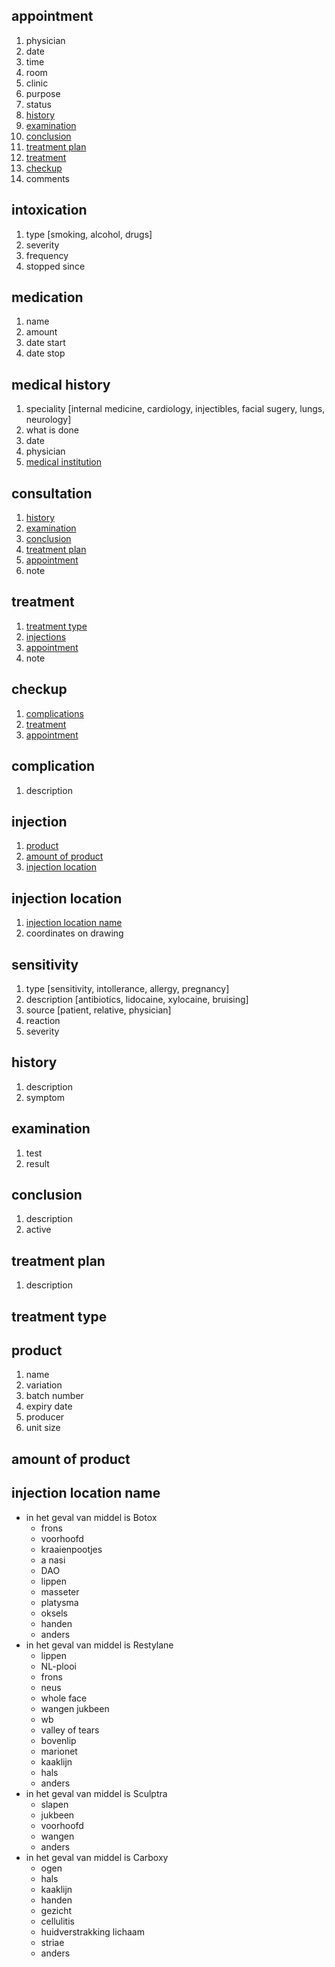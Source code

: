 <a id="appointment"></a>
## appointment
1. physician
2. date
3. time
4. room
5. clinic
6. purpose
7. status
8. [history](#history)
9. [examination](#examination)
10. [conclusion](#conclusion)
11. [treatment plan](#treatment_plan)
12. [treatment](#treatment)
13. [checkup](#checkup)
14. comments


<a id="intoxication"></a>
## intoxication
1. type [smoking, alcohol, drugs]
2. severity
3. frequency
4. stopped since

<a id="medication"></a>
## medication
1. name
2. amount
3. date start
4. date stop

<a id="medical_history"></a>
## medical history
1. speciality [internal medicine, cardiology, injectibles, facial sugery, lungs, neurology]
2. what is done
3. date
4. physician
5. [medical institution](parties#medical_institution)


<a id="consultation"></a> 
## consultation
1. [history](#history)
2. [examination](#examination)
3. [conclusion](#conclusion)
4. [treatment plan](#treatment_plan)
5. [appointment](communications#appointment)
6. note


<a id="treatment"></a>
## treatment
1. [treatment type](#treatment_type)
2. [injections](#injection)
5. [appointment](communications#appointment)
6. note

<a id="checkup"></a>
## checkup
1. [complications](#complication)
2. [treatment](#treatment)
3. [appointment](communications#appointment)

<a id="complication"></a>
## complication
1. description

<a id="injection"></a>
## injection
1. [product](#product)
2. [amount of product](#amount_of_product)
3. [injection location](#injection_location)

<a id="injection_location"></a>
## injection location
1. [injection location name](#injection_location_name)
2. coordinates on drawing


<a id='alert'></a>
## sensitivity
1. type [sensitivity, intollerance, allergy, pregnancy]
2. description [antibiotics, lidocaine, xylocaine, bruising]
3. source [patient, relative, physician]
4. reaction
5. severity

<a id="history"></a>
## history
1. description
2. symptom


<a id="examination"></a>
## examination
1. test
2. result


<a id="conclusion"></a>
## conclusion
1. description
2. active


<a id="treatment_plan"></a>
## treatment plan
1. description

<a id="treatment_type"></a>
## treatment type


<a id="product"></a>
## product
1. name
2. variation
3. batch number
4. expiry date
5. producer
6. unit size


<a id="amount_of_product"></a>
## amount of product


<a id="injection_location_name"></a>
## injection location name

- in het geval van middel is Botox
  - frons
  - voorhoofd
  - kraaienpootjes
  - a nasi
  - DAO
  - lippen
  - masseter
  - platysma
  - oksels
  - handen
  - anders
- in het geval van middel is Restylane
  - lippen
  - NL-plooi
  - frons
  - neus
  - whole face
  - wangen jukbeen
  - wb
  - valley of tears
  - bovenlip
  - marionet
  - kaaklijn
  - hals
  - anders
- in het geval van middel is Sculptra
  - slapen
  - jukbeen
  - voorhoofd
  - wangen
  - anders
- in het geval van middel is Carboxy
  - ogen
  - hals
  - kaaklijn
  - handen
  - gezicht
  - cellulitis
  - huidverstrakking lichaam
  - striae
  - anders